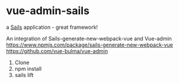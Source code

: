 # vue-admin-sails

a [Sails](http://sailsjs.com) application - great framework!

An integration of Sails-generate-new-webpack-vue and Vue-admin
https://www.npmjs.com/package/sails-generate-new-webpack-vue
https://github.com/vue-bulma/vue-admin

1. Clone
2. npm install
3. sails lift